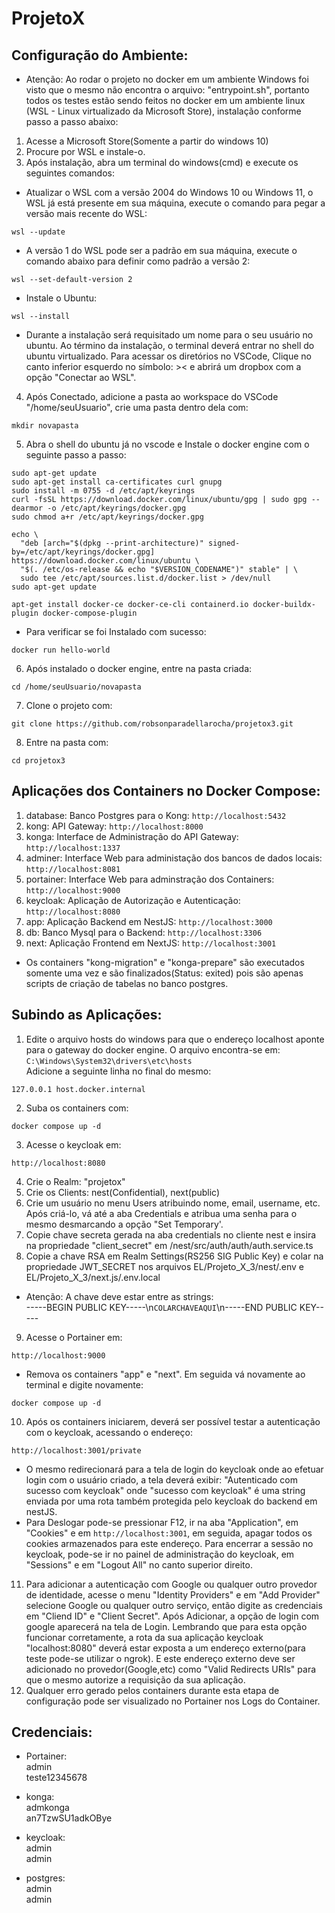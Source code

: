 # ProjetoX

## Configuração do Ambiente:

* Atenção: Ao rodar o projeto no docker em um ambiente Windows foi visto que o mesmo não encontra o arquivo: "entrypoint.sh", portanto todos os testes estão sendo feitos no docker em um ambiente linux (WSL - Linux virtualizado da Microsoft Store), instalação conforme passo a passo abaixo:

1. Acesse a Microsoft Store(Somente a partir do windows 10)
2. Procure por WSL e instale-o.
3. Após instalação, abra um terminal do windows(cmd) e execute os seguintes comandos:
* Atualizar o WSL com a versão 2004 do Windows 10 ou Windows 11, o WSL já está presente em sua máquina, execute o comando para pegar a versão mais recente do WSL:
```
wsl --update
```
* A versão 1 do WSL pode ser a padrão em sua máquina, execute o comando abaixo para definir como padrão a versão 2:
```
wsl --set-default-version 2
```
* Instale o Ubuntu:
```
wsl --install
```
* Durante a instalação será requisitado um nome para o seu usuário no ubuntu. Ao término da instalação, o terminal deverá entrar no shell do ubuntu virtualizado.
Para acessar os diretórios no VSCode, Clique no canto inferior esquerdo no símbolo: >< e abrirá um dropbox com a opção "Conectar ao WSL".<br>
4. Após Conectado, adicione a pasta ao workspace do VSCode "/home/seuUsuario", crie uma pasta dentro dela com: 
```
mkdir novapasta
```
5. Abra o shell do ubuntu já no vscode e Instale o docker engine com o seguinte passo a passo:
```
sudo apt-get update
sudo apt-get install ca-certificates curl gnupg
sudo install -m 0755 -d /etc/apt/keyrings
curl -fsSL https://download.docker.com/linux/ubuntu/gpg | sudo gpg --dearmor -o /etc/apt/keyrings/docker.gpg
sudo chmod a+r /etc/apt/keyrings/docker.gpg
```
```
echo \
  "deb [arch="$(dpkg --print-architecture)" signed-by=/etc/apt/keyrings/docker.gpg] https://download.docker.com/linux/ubuntu \
  "$(. /etc/os-release && echo "$VERSION_CODENAME")" stable" | \
  sudo tee /etc/apt/sources.list.d/docker.list > /dev/null
sudo apt-get update
```
```
apt-get install docker-ce docker-ce-cli containerd.io docker-buildx-plugin docker-compose-plugin
```
* Para verificar se foi Instalado com sucesso:
```
docker run hello-world
```
6. Após instalado o docker engine, entre na pasta criada: 
```
cd /home/seuUsuario/novapasta
```
7. Clone o projeto com: 
```
git clone https://github.com/robsonparadellarocha/projetox3.git
```
8. Entre na pasta com:  
```
cd projetox3
```

## Aplicações dos Containers no Docker Compose:
1. database: Banco Postgres para o Kong: ```http://localhost:5432```
2. kong: API Gateway: ```http://localhost:8000```
3. konga: Interface de Administração do API Gateway: ```http://localhost:1337```
4. adminer: Interface Web para administação dos bancos de dados locais: ```http://localhost:8081```
5. portainer: Interface Web para adminstração dos Containers: ```http://localhost:9000```
6. keycloak: Aplicação de Autorização e Autenticação: ```http://localhost:8080```
7. app: Aplicação Backend em NestJS: ```http://localhost:3000```
8. db: Banco Mysql para o Backend: ```http://localhost:3306```
9. next: Aplicação Frontend em NextJS: ```http://localhost:3001```
* Os containers "kong-migration" e "konga-prepare" são executados somente uma vez e são finalizados(Status: exited) pois são apenas scripts de criação de tabelas no banco postgres.

## Subindo as Aplicações:
1. Edite o arquivo hosts do windows para que o endereço localhost aponte para o gateway do docker engine. O arquivo encontra-se em:<br>
```C:\Windows\System32\drivers\etc\hosts```<br>
Adicione a seguinte linha no final do mesmo:
```
127.0.0.1 host.docker.internal
```
2. Suba os containers com: 
```
docker compose up -d
```
3. Acesse o keycloak em: 
```
http://localhost:8080
```
4. Crie o Realm: "projetox"
5. Crie os Clients: nest(Confidential), next(public)
6. Crie um usuário no menu Users atribuindo nome, email, username, etc. Após criá-lo, vá até a aba Credentials e atribua uma senha para o mesmo desmarcando a opção "Set Temporary'.
7. Copie chave secreta gerada na aba credentials no cliente nest e insira na propriedade "client_secret" em /nest/src/auth/auth/auth.service.ts
8. Copie a chave RSA em Realm Settings(RS256 SIG Public Key) e colar na propriedade JWT_SECRET nos arquivos EL/Projeto_X_3/nest/.env e EL/Projeto_X_3/next.js/.env.local <br>
* Atenção: A chave deve estar entre as strings:<br>
-----BEGIN PUBLIC KEY-----\n```COLARCHAVEAQUI```\n-----END PUBLIC KEY-----
9. Acesse o Portainer em: 
```
http://localhost:9000
```
* Remova os containers "app" e "next". Em seguida vá novamente ao terminal e digite novamente: 
```
docker compose up -d
```
10. Após os containers iniciarem, deverá ser possível testar a autenticação com o keycloak, acessando o endereço: 
```
http://localhost:3001/private
```
* O mesmo redirecionará para a tela de login do keycloak onde ao efetuar login com o usuário criado, a tela deverá exibir: "Autenticado com sucesso com keycloak" onde "sucesso com keycloak" é uma string enviada por uma rota também protegida pelo keycloak do backend em nestJS.
* Para Deslogar pode-se pressionar F12, ir na aba "Application", em "Cookies" e em ```http://localhost:3001```, em seguida, apagar todos os cookies armazenados para este endereço. Para encerrar a sessão no keycloak, pode-se ir no painel de administração do keycloak, em "Sessions" e em "Logout All" no canto superior direito.
11. Para adicionar a autenticação com Google ou qualquer outro provedor de identidade, acesse o menu "Identity Providers" e em "Add Provider" selecione Google ou qualquer outro serviço, então digite as credenciais em "Cliend ID" e "Client Secret". Após Adicionar, a opção de login com google aparecerá na tela de Login. Lembrando que para esta opção funcionar corretamente, a rota da sua aplicação keycloak "localhost:8080" deverá estar exposta a um endereço externo(para teste pode-se utilizar o ngrok). E este endereço externo deve ser adicionado no provedor(Google,etc) como "Valid Redirects URIs" para que o mesmo autorize a requisição da sua aplicação.
12. Qualquer erro gerado pelos containers durante esta etapa de configuração pode ser visualizado no Portainer nos Logs do Container.

## Credenciais: 

* Portainer:<br>
admin <br>
teste12345678 <br>

* konga:<br>
admkonga <br>
an7TzwSU1adkOBye <br>

* keycloak:<br>
admin <br>
admin <br>

* postgres:<br>
admin <br>
admin <br>
